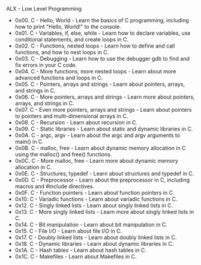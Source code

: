 ALX - Low Level Programming

* 0x00. C - Hello, World - Learn the basics of C programming, including how to print "Hello, World!" to the console.
* 0x01. C - Variables, if, else, while - Learn how to declare variables, use conditional statements, and create loops in C.
* 0x02. C - Functions, nested loops - Learn how to define and call functions, and how to nest loops in C.
* 0x03. C - Debugging - Learn how to use the debugger gdb to find and fix errors in your C code.
* 0x04. C - More functions, more nested loops - Learn about more advanced functions and loops in C.
* 0x05. C - Pointers, arrays and strings - Learn about pointers, arrays, and strings in C.
* 0x06. C - More pointers, arrays and strings - Learn more about pointers, arrays, and strings in C.
* 0x07. C - Even more pointers, arrays and strings - Learn about pointers to pointers and multi-dimensional arrays in C.
* 0x08. C - Recursion - Learn about recursion in C.
* 0x09. C - Static libraries - Learn about static and dynamic libraries in C.
* 0x0A. C - argc, argv - Learn about the argc and argv arguments to main() in C.
* 0x0B. C - malloc, free - Learn about dynamic memory allocation in C using the malloc() and free() functions.
* 0x0C. C - More malloc, free - Learn more about dynamic memory allocation in C.
* 0x0E. C - Structures, typedef - Learn about structures and typedef in C.
* 0x0D. C - Preprocessor - Learn about the preprocessor in C, including macros and #include directives.
* 0x0F. C - Function pointers - Learn about function pointers in C.
* 0x10. C - Variadic functions - Learn about variadic functions in C.
* 0x12. C - Singly linked lists - Learn about singly linked lists in C.
* 0x13. C - More singly linked lists - Learn more about singly linked lists in C.
* 0x14. C - Bit manipulation - Learn about bit manipulation in C.
* 0x15. C - File I/O - Learn about file I/O in C.
* 0x17. C - Doubly linked lists - Learn about doubly linked lists in C.
* 0x18. C - Dynamic libraries - Learn about dynamic libraries in C.
* 0x1A. C - Hash tables - Learn about hash tables in C.
* 0x1C. C - Makefiles - Learn about Makefiles in C.
